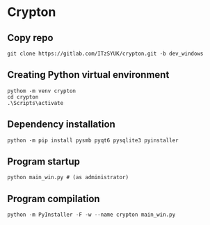 # Crypton


## Copy repo

```
git clone https://gitlab.com/ITzSYUK/crypton.git -b dev_windows
```

## Creating Python virtual environment

```
pythom -m venv crypton
cd crypton
.\Scripts\activate
```

## Dependency installation

```
python -m pip install pysmb pyqt6 pysqlite3 pyinstaller
```

## Program startup

```
python main_win.py # (as administrator)
```

## Program compilation

```
python -m PyInstaller -F -w --name crypton main_win.py
```